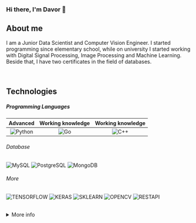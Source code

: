 ### Hi there, I'm Davor 👋

## About me
I am a Junior Data Scientist and Computer Vision Engineer. I started programming since elementary school, while on university I started working with Digital Signal Processing, Image Processing and Machine Learning. Beside that, I have two certificates in the field of databases.

<br />

## Technologies

##### Programming Languages

|Advanced|Working knowledge|Working knowledge|
|:-:	|:-:	|:-:	|
|  ![Python](https://img.shields.io/badge/python-v3.9-blue)	|  ![Go](https://img.shields.io/badge/Go-v1.12-blue)	|  ![C++](https://img.shields.io/badge/C++-Solutions-blue.svg?style=flat&logo=cplusplus)	|

###### Database
![MySQL](https://img.shields.io/badge/MySQL-%20-blue)
![PostgreSQL](https://img.shields.io/badge/PostgreSQL-12-blue)
![MongoDB](https://img.shields.io/badge/MongoDB-4-green)

###### More
![TENSORFLOW](https://img.shields.io/badge/TensorFlow-2-orange)
![KERAS](https://img.shields.io/badge/Keras-2-red)
![SKLEARN](https://img.shields.io/badge/scikit--learn-%20-blue)
![OPENCV](https://img.shields.io/badge/OPENCV-4-green)
![RESTAPI](https://img.shields.io/badge/-RESTAPI-000000?style=flat&logo=RESTAPI&logoColor=136001)

<br />

<details>
  <summary>More info</summary>

### Book -> [The hundred-page Computer Vision OpenCV book](http://datahacker.rs/the-hundred-page-computer-vision-opencv-book-in-python/)
<img src="https://raw.githubusercontent.com/DavorJordacevic/DavorJordacevic/master/10-768x1046.jpg" alt="Book" width="350"/>


## Other Work
<img src="https://raw.githubusercontent.com/DavorJordacevic/DavorJordacevic/master/st1-1024x567.jpg" alt="img1" width="600"/>
<img src="https://raw.githubusercontent.com/DavorJordacevic/DavorJordacevic/master/st2-1024x565.jpg" alt="img2" width="600"/>
<img src="https://raw.githubusercontent.com/DavorJordacevic/DavorJordacevic/master/Epipolar%20lines.jpg" alt="img3" width="600"/>
<img src="https://github.com/DavorJordacevic/DavorJordacevic/blob/master/thresholding.gif" alt="thresholding" width="600"/>
<img src="https://github.com/DavorJordacevic/DavorJordacevic/blob/master/ezgif.com-optimize.gif" alt="depth" width="600"/>
<img src="https://raw.githubusercontent.com/DavorJordacevic/DavorJordacevic/master/un-1024x424.jpg" alt="img4" width="600"/>
<br />

## Contact me 📞 
[![Linkedin Badge](https://img.shields.io/badge/-davorjordacevic-blue?style=flat-square&logo=Linkedin&logoColor=white&link=https://www.linkedin.com/in/acvjetan/)](https://rs.linkedin.com/public-profile/in/davor-jorda%C4%8Devi%C4%87-899a34175?challengeId=AQG61DxdxBr5lQAAAXPp1FygP-mSP8Oexqofm0UVt4awtVGmUoJVwxXx4Tj-pRiLDHfbHXMT_xt2PjL7T-0SJwPrUaNHOy03ug&submissionId=13aed795-b4f2-2a16-5b06-60ab8c39d600)
[![Gmail Badge](https://img.shields.io/badge/-davorjordacevic97@gmail.com-c14438?style=flat-square&logo=Gmail&logoColor=white&link=mailto:davorjordacevic97@gmail.com)](mailto:davorjordacevic97@gmail.com)
[![Twitter URL](https://img.shields.io/twitter/url/https/twitter.com/davorjord?style=social&label=Follow%20%40davorjord)](https://twitter.com/davorjord)
</details>
